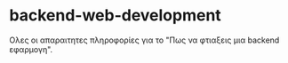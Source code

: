 # backend-web-development
Ολες οι απαραιτητες πληροφορίες για το "Πως να φτιαξεις μια backend εφαρμογη".
